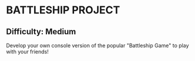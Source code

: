# BATTLESHIP PROJECT

## Difficulty: Medium

Develop your own console version of the popular "Battleship Game" to play with your friends!
